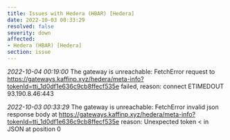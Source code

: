 ```yaml
---
title: Issues with Hedera (HBAR) [Hedera]
date: 2022-10-03 00:33:29
resolved: false
severity: down
affected:
- Hedera (HBAR) [Hedera]
section: issue
---
```


*2022-10-04 00:19:00* The gateway is unreachable: FetchError request to https://gateways.kaffinp.xyz/hedera/meta-info?tokenId=tti_1d0df1e636c9cb8ffecf535e failed, reason: connect ETIMEDOUT 93.190.8.46:443

*2022-10-03 00:33:29* The gateway is unreachable: FetchError invalid json response body at https://gateways.kaffinp.xyz/hedera/meta-info?tokenId=tti_1d0df1e636c9cb8ffecf535e reason: Unexpected token < in JSON at position 0